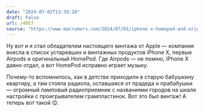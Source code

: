```yaml
---
date: "2024-07-02T13:39:20"
draft: False
url: /4957
source: "https://www.macrumors.com/2024/07/01/iphone-x-homepod-and-original-airpods-now-vintage/"
---
```


Ну вот и я стал обладателем настоящего винтажа от Apple — компания внесла в список устаревших и винтажных продуктов iPhone X, первые Airpods и оригинальный HomePod. Где Airpods — не помню, iPhone X давно отдал, а вот HomePod исправно играет музыку.

Почему-то вспомнилось, как в детстве приходили в старую бабушкину квартиру, а там стояла радиола, оставшаяся от прадеда и прабабушки — огромный ламповый радиоприемник с названиями городов на шкале настройки с проигрывателем грампластинок. Вот это был винтаж! А теперь вот такой 😊.
